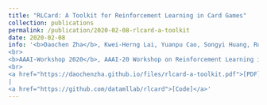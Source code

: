 ```yaml
---
title: "RLCard: A Toolkit for Reinforcement Learning in Card Games"
collection: publications
permalink: /publication/2020-02-08-rlcard-a-toolkit
date: 2020-02-08
info: '<b>Daochen Zha</b>, Kwei-Herng Lai, Yuanpu Cao, Songyi Huang, Ruzhe Wei, Junyu Guo, and Xia Hu
<br>
<b>AAAI-Workshop 2020</b>, AAAI-20 Workshop on Reinforcement Learning in Games
<br>
<a href="https://daochenzha.github.io/files/rlcard-a-toolkit.pdf">[PDF]</a>
|
<a href="https://github.com/datamllab/rlcard">[Code]</a>'
---
```

